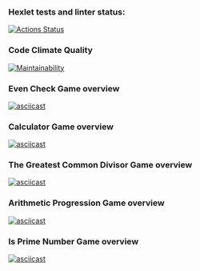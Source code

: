 ### Hexlet tests and linter status:

[![Actions Status](https://github.com/Sergey-ET/js-starter-project-44/workflows/hexlet-check/badge.svg)](https://github.com/Sergey-ET/js-starter-project-44/actions)

### Code Climate Quality

[![Maintainability](https://api.codeclimate.com/v1/badges/bd510ba4d4c3fad93f4b/maintainability)](https://codeclimate.com/github/Sergey-ET/js-starter-project-44/maintainability)

### Even Check Game overview

[![asciicast](https://asciinema.org/a/G11W9tWxBeakMRqUoWGFBei34.svg)](https://asciinema.org/a/G11W9tWxBeakMRqUoWGFBei34)

### Calculator Game overview

[![asciicast](https://asciinema.org/a/lOKWdKCsCX0i5jT52R0IomnPf.svg)](https://asciinema.org/a/lOKWdKCsCX0i5jT52R0IomnPf)

### The Greatest Common Divisor Game overview

[![asciicast](https://asciinema.org/a/BhgTB9YAaVsPgSho6EZ3zaoth.svg)](https://asciinema.org/a/BhgTB9YAaVsPgSho6EZ3zaoth)

### Arithmetic Progression Game overview

[![asciicast](https://asciinema.org/a/UeKESmn7og2aSFPnLKjOmeYyK.svg)](https://asciinema.org/a/UeKESmn7og2aSFPnLKjOmeYyK)


### Is Prime Number Game overview

[![asciicast](https://asciinema.org/a/LVlJP0CIhHd3GMUm8xQx5I9at.svg)](https://asciinema.org/a/LVlJP0CIhHd3GMUm8xQx5I9at)
